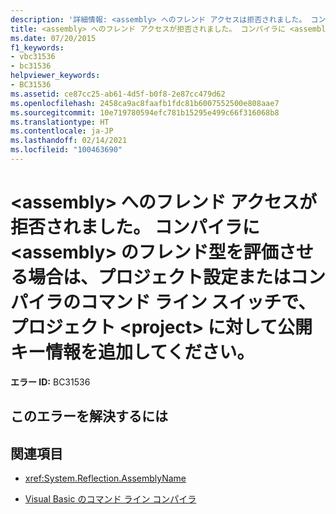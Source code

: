 ```yaml
---
description: '詳細情報: <assembly> へのフレンド アクセスは拒否されました。 コンパイラに <assembly> のフレンド型を評価させる場合は、プロジェクト設定またはコンパイラのコマンド ライン スイッチで、プロジェクト <project> に対して公開キー情報を追加してください。'
title: <assembly> へのフレンド アクセスが拒否されました。 コンパイラに <assembly> のフレンド型を評価させる場合は、プロジェクト設定またはコンパイラのコマンド ライン スイッチで、プロジェクト <project> に対して公開キー情報を追加してください。
ms.date: 07/20/2015
f1_keywords:
- vbc31536
- bc31536
helpviewer_keywords:
- BC31536
ms.assetid: ce87cc25-ab61-4d5f-b0f8-2e87cc479d62
ms.openlocfilehash: 2458ca9ac8faafb1fdc81b6007552500e808aae7
ms.sourcegitcommit: 10e719780594efc781b15295e499c66f316068b8
ms.translationtype: HT
ms.contentlocale: ja-JP
ms.lasthandoff: 02/14/2021
ms.locfileid: "100463690"
---
```

# <a name="friend-access-was-denied-to-assembly-if-you-want-the-compiler-to-consider-friend-types-in-assembly-add-the-public-key-information-in-the-project-settings-or-through-a-command-line-switch-to-the-compiler-for-the-project-project"></a>\<assembly> へのフレンド アクセスが拒否されました。 コンパイラに \<assembly> のフレンド型を評価させる場合は、プロジェクト設定またはコンパイラのコマンド ライン スイッチで、プロジェクト \<project> に対して公開キー情報を追加してください。

**エラー ID:** BC31536

## <a name="to-correct-this-error"></a>このエラーを解決するには

## <a name="see-also"></a>関連項目

- <xref:System.Reflection.AssemblyName>

- [Visual Basic のコマンド ライン コンパイラ](../reference/command-line-compiler/index.md)
